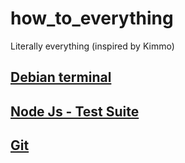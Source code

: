 # how_to_everything
Literally everything (inspired by Kimmo)

## [Debian terminal](terminal/Debian.md)

## [Node Js - Test Suite](nodejs/testSuite.md)

## [Git](git/git.md)